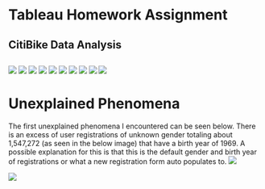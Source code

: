 # Tableau Homework Assignment
## CitiBike Data Analysis

##

![](screenshots/BikeIds.png)
![](screenshots/BirthYearandGender.png)
![](screenshots/EndStations.png)
![](screenshots/GenderInfo.png)
![](screenshots/isSubscriber.png)
![](screenshots/RidershipOverTime.png)
![](screenshots/StartStations.png)
![](screenshots/SummerPeakHours.png)
![](screenshots/WinterPeakHours.png)
![](screenshots/TripDurationbyAge.png)
# Unexplained Phenomena

The first unexplained phenomena I encountered can be seen below.  There is an excess of user registrations of unknown gender totaling about 1,547,272 (as seen in the below image) that have a birth year of 1969.  A possible explanation for this is that this is the default gender and birth year of registrations or what a new registration form auto populates to.
![](screenshots/Unexplained1.png)


![](screenshots/Unexplained2.png)
